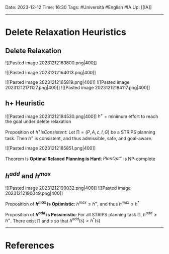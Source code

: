 Date: 2023-12-12
Time: 16:30
Tags: #Università #English #IA 
Up: [[IA]]

---
# Delete Relaxation Heuristics

## Delete Relaxation

![[Pasted image 20231212163800.png|400]]

![[Pasted image 20231212164013.png|400]]

![[Pasted image 20231212165819.png|400]]
![[Pasted image 20231212171127.png|400]]
![[Pasted image 20231212184117.png|400]]

## h+ Heuristic
![[Pasted image 20231212184530.png|400]]
$h^+$ = minimum effort to reach the goal under delete relaxation

Proposition of $h^+ is Consistent$:
Let $\prod = (P,A,c,I,G)$ be a STRIPS planning task. Then $h^+$ is consistent, and thus admissible, safe, and goal-aware.

![[Pasted image 20231212185851.png|400]]

Theorem is **Optimal Relaxed Planning is Hard**:
$PlanOpt^+$ is NP-complete

## $h^{add}$ and $h^{max}$

![[Pasted image 20231212190032.png|400]]
![[Pasted image 20231212190049.png|400]]

Proposition of **$h^{max}$ is Optimistic**:
$h^{max} \leq h^+$, and thus $h^{max} \leq h^*$

Proposition of **$h^{add}$ is Pessimistic**:
For all STRIPS planning task $\prod$, $h^{add}\geq h^+$. There exist $\prod$ and $s$ so that $h^{add}(s)>h^*(s)$


---
# References
